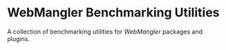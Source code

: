 # WebMangler Benchmarking Utilities

A collection of benchmarking utilities for _WebMangler_ packages and plugins.
